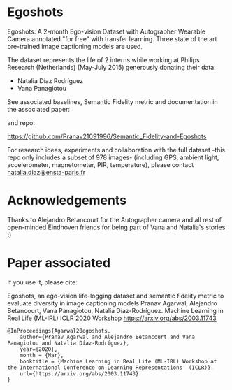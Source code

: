 # Egoshots
Egoshots: A 2-month Ego-vision Dataset with Autographer Wearable Camera annotated "for free" with transfer learning. 
Three state of the art pre-trained image captioning models are used.

The dataset represents the life of 2 interns while working at Philips Research (Netherlands) (May-July 2015) generously donating their data:

* Natalia Díaz Rodríguez 
* Vana Panagiotou

See associated baselines, Semantic Fidelity metric and documentation in the associated paper:

and repo:

https://github.com/Pranav21091996/Semantic_Fidelity-and-Egoshots

For research ideas, experiments and collaboration with the full dataset -this repo only includes a subset of 978 images- (including GPS, ambient light, accelerometer, magnetometer, PIR, temperature), please contact natalia.diaz@ensta-paris.fr



# Acknowledgements

Thanks to Alejandro Betancourt for the Autographer camera and all rest of open-minded Eindhoven friends for being part of Vana and Natalia's stories :)

# Paper associated

If you use it, please cite:

Egoshots, an ego-vision life-logging dataset and semantic fidelity metric to evaluate diversity in image captioning models Pranav Agarwal, Alejandro Betancourt, Vana Panagiotou, Natalia Díaz-Rodríguez. Machine Learning in Real Life (ML-IRL) ICLR 2020 Workshop https://arxiv.org/abs/2003.11743

```
@InProceedings{Agarwal20egoshots,
    author={Pranav Agarwal and Alejandro Betancourt and Vana Panagiotou and Natalia Díaz-Rodríguez},
    year={2020},
    month = {Mar},
    booktitle = {Machine Learning in Real Life (ML-IRL) Workshop at the International Conference on Learning Representations  (ICLR)},
    url={https://arxiv.org/abs/2003.11743}
}
```

